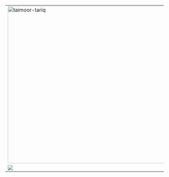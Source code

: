 <a href="#">
    <table width="100%">
        <tr>
            <td width="50%">
                <img src="https://metrics.lecoq.io/lolpowerluke" alt="taimoor-tariq" width="500px" />
            </td>
            <td width="50%">
                <img src="https://github-readme-stats.vercel.app/api?username=lolpowerluke&show_icons=true&count_private=true&title_color=4f8cc9&text_color=9f9f9f&icon_color=4f8cc9" height="180" width="500">
    <img src="https://github-readme-stats.vercel.app/api/top-langs/?username=lolpowerluke&layout=compact&title_color=4f8cc9&text_color=9f9f9f&icon_color=4f8cc9" height="180" width="500">
            </td>
        </tr>
        <tr>
            <td>
                <img src="http://github-readme-streak-stats.herokuapp.com/?user=lolpowerluke&theme=dark&hide_border=false" href="https://github.com/lolpowerluke"/>
            </td>
        </tr>
    </table>
 </a>
